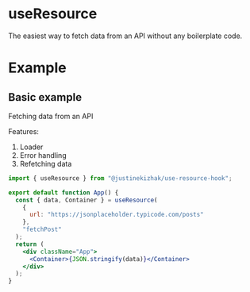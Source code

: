 # useResource

The easiest way to fetch data from an API without any boilerplate code.

# Example

## Basic example

Fetching data from an API

Features:

1. Loader
2. Error handling
3. Refetching data

```jsx
import { useResource } from "@justinekizhak/use-resource-hook";

export default function App() {
  const { data, Container } = useResource(
    {
      url: "https://jsonplaceholder.typicode.com/posts"
    },
    "fetchPost"
  );
  return (
    <div className="App">
      <Container>{JSON.stringify(data)}</Container>
    </div>
  );
}
```
